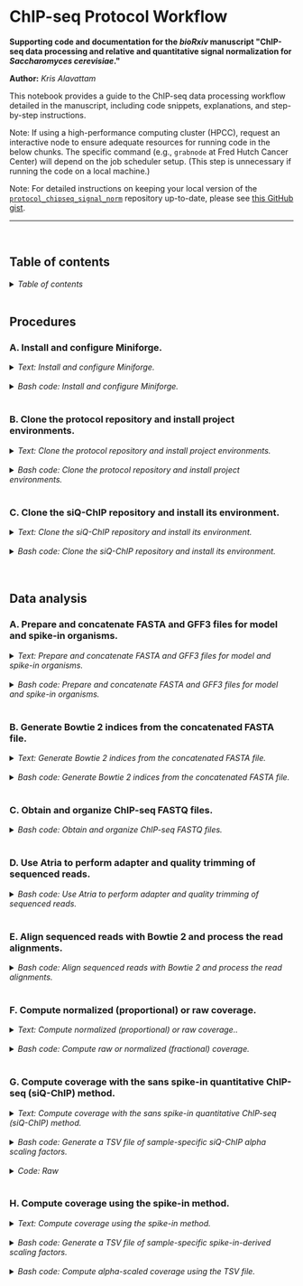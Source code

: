 
ChIP-seq Protocol Workflow
==========================

**Supporting code and documentation for the *bioRxiv* manuscript "ChIP-seq data processing and relative and quantitative signal normalization for *Saccharomyces cerevisiae*."**

**Author:** *Kris Alavattam*

This notebook provides a guide to the ChIP-seq data processing workflow detailed in the manuscript, including code snippets, explanations, and step-by-step instructions.

Note: If using a high-performance computing cluster (HPCC), request an interactive node to ensure adequate resources for running code in the below chunks. The specific command (e.g., `grabnode` at Fred Hutch Cancer Center) will depend on the job scheduler setup. (This step is unnecessary if running the code on a local machine.)

Note: For detailed instructions on keeping your local version of the [`protocol_chipseq_signal_norm`](https://github.com/kalavattam/protocol_chipseq_signal_norm) repository up-to-date, please see [this GitHub gist](https://gist.github.com/kalavattam/76f123011e8dcd77b445a72d23a64036).

---
<br />

## Table of contents
<details>
<summary><i>Table of contents</i></summary>
<br />
<!-- MarkdownTOC -->

1. [Procedures](#procedures)
    1. [A. Install and configure Miniforge.](#a-install-and-configure-miniforge)
    1. [B. Clone the protocol repository and install project environments.](#b-clone-the-protocol-repository-and-install-project-environments)
    1. [C. Clone the siQ-ChIP repository and install its environment.](#c-clone-the-siq-chip-repository-and-install-its-environment)
1. [Data analysis](#data-analysis)
    1. [A. Prepare and concatenate FASTA and GFF3 files for model and spike-in organisms.](#a-prepare-and-concatenate-fasta-and-gff3-files-for-model-and-spike-in-organisms)
    1. [B. Generate Bowtie 2 indices from the concatenated FASTA file.](#b-generate-bowtie-2-indices-from-the-concatenated-fasta-file)
    1. [C. Obtain and organize ChIP-seq FASTQ files.](#c-obtain-and-organize-chip-seq-fastq-files)
    1. [D. Use Atria to perform adapter and quality trimming of sequenced reads.](#d-use-atria-to-perform-adapter-and-quality-trimming-of-sequenced-reads)
    1. [E. Align sequenced reads with Bowtie 2 and process the read alignments.](#e-align-sequenced-reads-with-bowtie-2-and-process-the-read-alignments)
    1. [F. Compute normalized \(proportional\) or raw coverage.](#f-compute-normalized-proportional-or-raw-coverage)
    1. [G. Compute coverage with the sans spike-in quantitative ChIP-seq \(siQ-ChIP\) method.](#g-compute-coverage-with-the-sans-spike-in-quantitative-chip-seq-siq-chip-method)
    1. [H. Compute coverage using the spike-in method.](#h-compute-coverage-using-the-spike-in-method)

<!-- /MarkdownTOC -->
</details>
<br />

<a id="procedures"></a>
## Procedures
<a id="a-install-and-configure-miniforge"></a>
### A. Install and configure Miniforge.
<details>
<summary><i>Text: Install and configure Miniforge.</i></summary>
<br />

`#TODO`
</details>
<br />

<details>
<summary><i>Bash code: Install and configure Miniforge.</i></summary>

```bash
#!/bin/bash

#  Optional: Request an interactive node --------------------------------------
# grabnode  ## Uncomment to request 1 core, 20 GB memory, 1 day, no GPU ##


#  Define variables -----------------------------------------------------------
#  Define variable for base directory
dir_bas="${HOME}"  ## WARNING: Change as needed ##

#  Determine the appropriate Miniforge installer to use based on operating
#+ system (OS) and system architecture
case $(uname -s) in
    Darwin) os="MacOSX" ;;
    Linux)  os="Linux"  ;;
    *) echo "Error: Unsupported operating system: '$(uname -s)'." >&2 ;;
esac

ar=$(uname -m)  # e.g., "x86_64" for Intel/AMD, "arm64" for ARM

#  Set Miniforge installer URL and script name
https="https://github.com/conda-forge/miniforge/releases/latest/download"
script="Miniforge3-${os}-${ar}.sh"


#  Download and install Miniforge ---------------------------------------------
#  Move to base directory
cd "${dir_bas}" || echo "Error: Failed to change directory: '${dir_bas}'." >&2

#  Download Miniforge installer
curl -L -O "${https}/${script}"

#  Run Miniforge installer
bash "${script}"
```
</details>
<br />

<a id="b-clone-the-protocol-repository-and-install-project-environments"></a>
### B. Clone the protocol repository and install project environments.
<details>
<summary><i>Text: Clone the protocol repository and install project environments.</i></summary>
<br />

`#TODO`
</details>
<br />

<details>
<summary><i>Bash code: Clone the protocol repository and install project environments.</i></summary>

```bash
#!/bin/bash

#  Optional: Request an interactive node --------------------------------------
# grabnode  ## Uncomment to request 1 core, 20 GB memory, 1 day, no GPU ##


#  Define variables -----------------------------------------------------------
dir_bas="${HOME}/repos"  ## WARNING: Change as needed ##
repo="protocol_chipseq_signal_norm"
https="https://github.com/kalavattam/${repo}.git"


#  Do the main work -----------------------------------------------------------
#  Make the base directory
mkdir -p "${dir_bas}"

#  Move to base directory
cd "${dir_bas}" || echo "Error: Failed to change directory: '${dir_bas}'." >&2

#  Clone the protocol repository
git clone "${https}"

#  Move to repository directory
cd "${repo}" || echo "Error: Failed to change directory: '${repo}'." >&2

#  Install Conda/Mamba environments with install_envs.sh
bash "scripts/install_envs.sh" --env_nam "env_align" --yes
bash "scripts/install_envs.sh" --env_nam "env_analyze" --yes
```
</details>
<br />

<a id="c-clone-the-siq-chip-repository-and-install-its-environment"></a>
### C. Clone the siQ-ChIP repository and install its environment.
<details>
<summary><i>Text: Clone the siQ-ChIP repository and install its environment.</i></summary>
<br />

`#TODO`
</details>
<br />

<details>
<summary><i>Bash code: Clone the siQ-ChIP repository and install its environment.</i></summary>

```bash
#!/bin/bash

#  Optional: Request an interactive node --------------------------------------
# grabnode  ## Uncomment to request 1 core, 20 GB memory, 1 day, no GPU ##


#  Define variables -----------------------------------------------------------
dir_bas="${HOME}/repos"  ## WARNING: Change as needed ##
dir_rep="${dir_bas}/siQ-ChIP"
https="https://github.com/kalavattam/siQ-ChIP.git"
branch="protocol"

dir_scr="${dir_bas}/protocol_chipseq_signal_norm/scripts"


#  Do the main work -----------------------------------------------------------
#  Move to base directory
cd "${dir_bas}" || echo "Error: Failed to change directory: '${dir_bas}'." >&2

#  Clone siQ-ChIP repository
git clone "${https}"

#  Move to siQ-ChIP repository directory
cd "${dir_rep}" || echo "Error: Failed to change directory: '${dir_rep}'." >&2

#  Switch to specified branch
git checkout "${branch}"

#  Install Conda/Mamba environment for siQ-ChIP
bash "${dir_scr}/install_envs.sh" --env_nam "env_siq" --yes
```
</details>
<br />
<br />

<a id="data-analysis"></a>
## Data analysis
<a id="a-prepare-and-concatenate-fasta-and-gff3-files-for-model-and-spike-in-organisms"></a>
### A. Prepare and concatenate FASTA and GFF3 files for model and spike-in organisms.
<details>
<summary><i>Text: Prepare and concatenate FASTA and GFF3 files for model and spike-in organisms.</i></summary>
<br />

`#TODO`
</details>
<br />

<details>
<summary><i>Bash code: Prepare and concatenate FASTA and GFF3 files for model and spike-in organisms.</i></summary>
<br />

```bash
#!/bin/bash

#  Optional: Request an interactive node --------------------------------------
# grabnode  ## Uncomment to request 1 core, 20 GB memory, 1 day, no GPU ##
```
</details>
<br />

<a id="b-generate-bowtie-2-indices-from-the-concatenated-fasta-file"></a>
### B. Generate Bowtie 2 indices from the concatenated FASTA file.
<details>
<summary><i>Text: Generate Bowtie 2 indices from the concatenated FASTA file.</i></summary>
<br />

To align ChIP-seq reads against both *S. cerevisiae* and *S. pombe* genomes, we first generate Bowtie 2 indices from a concatenated FASTA file. This ensures efficient and accurate alignment for, e.g., spike-in normalization (described below).

**Steps overview:**
1. *Define directories and files:* Set paths for inputs and outputs.
2. *Activate environment:* Load necessary tools and dependencies.
3. *Run Bowtie 2 index creation:* Use the concatenated FASTA file to generate indices, logging output for troubleshooting.
4. *Optional cleanup:* Remove the decompressed FASTA file to save space.
</details>
<br />

<details>
<summary><i>Bash code: Generate Bowtie 2 indices from the concatenated FASTA file.</i></summary>

```bash
#!/bin/bash

#  Optional: Request an interactive node --------------------------------------
# grabnode  ## Uncomment to request 1 core, 20 GB memory, 1 day, no GPU ##


#  Define variables -----------------------------------------------------------
#  Define variables for directory paths, etc.
dir_bas="${HOME}/repos"  ## WARNING: Change as needed ##
dir_rep="${dir_bas}/protocol_chipseq_signal_norm"
dir_scr="${dir_rep}/scripts"
dir_fnc="${dir_scr}/functions"
dir_dat="${dir_rep}/data"
dir_gen="${dir_dat}/genomes"
dir_cat="${dir_gen}/concat"
dir_fas="${dir_cat}/fasta/proc"
fil_fas="sc_sp_proc.fasta"
pth_fas="${dir_fas}/${fil_fas}"
dir_idx="${dir_cat}/index/bowtie2"
env_nam="env_align"
day="$(date '+%Y-%m%d')"


#  Do the main work -----------------------------------------------------------
#  Source utility functions
source "${dir_fnc}/check_program_path.sh"
source "${dir_fnc}/handle_env.sh"

#  Activate the required environment
handle_env "${env_nam}"

#  Ensure access to bowtie2-build
check_program_path "bowtie2-build"

#  Create output directory structure for Bowtie 2 index files and logs
mkdir -p ${dir_idx}/{docs,logs}

#  If necessary, decompress the FASTA file
if [[ ! -f "${pth_fas}" && -f "${pth_fas}.gz" ]]; then
    gunzip -c "${pth_fas}.gz" > "${pth_fas}"
fi

#  "Build" the Bowtie 2 index using the decompressed FASTA file
bowtie2-build "${pth_fas}" "${dir_idx}/${fil_fas%.fasta}" \
     > >(tee -a "${dir_idx}/logs/${day}.execute.stdout.txt") \
    2> >(tee -a "${dir_idx}/logs/${day}.execute.stderr.txt")

#  Optional cleanup: Once the index is built, delete the decompressed FASTA
#+ file
if [[ -f "${pth_fas}" ]]; then rm "${pth_fas}"; fi

#  Cleanup: Compress large stdout and stderr files, and remove files with size
#+ 0
bash "${dir_scr}/compress_remove_files.sh" \
    --pattern "*.txt" \
    --dir_fnd "${dir_idx}/logs"

#  Optional: Check the contents of the logs directory
# ls -lhaFG "${dir_idx}/logs"
```
</details>
<br />

<a id="c-obtain-and-organize-chip-seq-fastq-files"></a>
### C. Obtain and organize ChIP-seq FASTQ files.
<details>
<summary><i>Bash code: Obtain and organize ChIP-seq FASTQ files.</i></summary>

```bash
#!/bin/bash

#  Optional: Request an interactive node --------------------------------------
# grabnode  ## Uncomment to request 1 core, 20 GB memory, 1 day, no GPU ##


#  Define variables -----------------------------------------------------------
#  Define variables for directory paths, etc.
dir_bas="${HOME}/repos"  ## WARNING: Change as needed ##
dir_rep="${dir_bas}/protocol_chipseq_signal_norm"
dir_scr="${dir_rep}/scripts"
dir_fnc="${dir_scr}/functions"
dir_raw="${dir_rep}/data/raw"
dir_doc="${dir_raw}/docs"
fil_tbl="datasets.tsv"  ## WARNING: Change as needed ##
pth_tsv="${dir_doc}/${fil_tbl}"
dir_log="${dir_raw}/logs"
dir_sym="${dir_rep}/data/symlinked"
env_nam="env_align"
threads=6
time="6:00:00"
day="$(date '+%Y-%m%d')"

#  Source utility functions
source "${dir_fnc}/check_program_path.sh"
source "${dir_fnc}/echo_warning.sh"
source "${dir_fnc}/handle_env.sh"

#  Activate the required environment
handle_env "${env_nam}"

#  Ensure access to necessary dependencies such as GNU Parallel, SLURM sbatch
check_program_path parallel
check_program_path sbatch ||
    echo_warning \
        "SLURM is not available on this system. Do not use the '--slurm'" \
        "flag with the driver script."

#  If needed, create directory structure for raw and symlinked FASTQ files and
#+ logs
mkdir -p ${dir_raw}/{docs,logs}
mkdir -p ${dir_sym}/{docs,logs}

#  Download and symlink FASTQ files 
bash "${dir_scr}/execute_download_fastqs.sh" \
    --threads "${threads}" \
    --infile "${pth_tsv}" \
    --dir_out "${dir_raw}" \
    --dir_sym "${dir_sym}" \
    --err_out "${dir_raw}/logs" \
    --slurm \
    --time "${time}" \
         > >(tee -a "${dir_raw}/logs/${day}.execute.stdout.txt") \
        2> >(tee -a "${dir_raw}/logs/${day}.execute.stderr.txt")

#  Cleanup: Compress large stdout and stderr files, and remove files with size
#+ 0
bash "${dir_scr}/compress_remove_files.sh" \
    --dir_fnd "${dir_raw}/logs"
```
</details>
<br />

<a id="d-use-atria-to-perform-adapter-and-quality-trimming-of-sequenced-reads"></a>
### D. Use Atria to perform adapter and quality trimming of sequenced reads.
<details>
<summary><i>Bash code: Use Atria to perform adapter and quality trimming of sequenced reads.</i></summary>

```bash
#!/bin/bash

#  Optional: Request an interactive node --------------------------------------
# grabnode  ## Uncomment to request 1 core, 20 GB memory, 1 day, no GPU ##


#  Define variables -----------------------------------------------------------
#  Define variables for directory paths, environment, threads, and infiles
dir_bas="${HOME}/repos"  ## WARNING: Change as needed ##
dir_rep="${dir_bas}/protocol_chipseq_signal_norm"
dir_scr="${dir_rep}/scripts"
dir_fnc="${dir_scr}/functions"
dir_dat="${dir_rep}/data"
dir_sym="${dir_dat}/symlinked"
dir_pro="${dir_dat}/processed"
dir_trm="${dir_pro}/trim_atria"
env_nam="env_analyze"
threads=4
infiles="$(  ## WARNING: Change search parameters as needed ##
    bash "${dir_scr}/find_files.sh" \
        --dir_fnd "${dir_sym}" \
        --pattern "*.fastq.gz" \
        --depth 1 \
        --follow \
        --fastqs
)"
day="$(date '+%Y-%m%d')"

#  Source utility functions
source "${dir_fnc}/check_program_path.sh"
source "${dir_fnc}/echo_warning.sh"
source "${dir_fnc}/handle_env.sh"

#  Activate the required environment
handle_env "${env_nam}"

#  Check availability of Atria and other necessary tools
check_program_path atria
check_program_path pbzip2
check_program_path pigz
check_program_path sbatch ||
    echo_warning \
        "SLURM is not available on this system. Do not use the '--slurm'" \
        "flag with the driver script."

#  Create output directory structure for trimmed FASTQ files and logs
mkdir -p ${dir_trm}/{docs,logs}

#  Run the driver script to trim FASTQ files with Atria
bash "${dir_scr}/execute_trim_fastqs.sh" \
    --verbose \
    --threads ${threads} \
    --infiles "${infiles}" \
    --dir_out "${dir_trm}" \
    --err_out "${dir_trm}/logs" \
    --slurm \
         >> >(tee -a "${dir_trm}/logs/${day}.execute.stdout.txt") \
        2>> >(tee -a "${dir_trm}/logs/${day}.execute.stderr.txt")

#  Cleanup: Move Atria LOG and JSON files to the logs directory
mv ${dir_trm}/*.{log,json} "${dir_trm}/logs"

#  Cleanup: Compress large stdout, stderr, LOG, and JSON files, and remove
#+ files with size 0
bash "${dir_scr}/compress_remove_files.sh" \
    --dir_fnd "${dir_trm}/logs"

bash "${dir_scr}/compress_remove_files.sh" \
    --dir_fnd "${dir_trm}/logs" \
    --pattern "*.log"

bash "${dir_scr}/compress_remove_files.sh" \
    --dir_fnd "${dir_trm}/logs" \
    --pattern "*.json"

#  Optional: Check the contents of the logs directory
# ls -lhaFG "${dir_trm}/logs"
```
</details>
<br />

<a id="e-align-sequenced-reads-with-bowtie-2-and-process-the-read-alignments"></a>
### E. Align sequenced reads with Bowtie 2 and process the read alignments.
<details>
<summary><i>Bash code: Align sequenced reads with Bowtie 2 and process the read alignments.</i></summary>

```bash
#!/bin/bash

#  Optional: Request an interactive node --------------------------------------
# grabnode  ## Uncomment to request 1 core, 20 GB memory, 1 day, no GPU ##


#  Define variables -----------------------------------------------------------
#  Define variables for directory paths, environment, driver script arguments,
#+ and so on
dir_bas="${HOME}/repos"  ## WARNING: Change as needed ##
dir_rep="${dir_bas}/protocol_chipseq_signal_norm"
dir_scr="${dir_rep}/scripts"
dir_fnc="${dir_scr}/functions"
dir_dat="${dir_rep}/data"
dir_idx="${dir_dat}/genomes/concat/index"
dir_pro="${dir_dat}/processed"
dir_trm="${dir_pro}/trim_atria"
env_nam="env_align"
threads=8
aligner="bowtie2"
a_type="global"
req_flg=true
flg="$(if ${req_flg}; then echo "2"; else echo "NA"; fi)"
mapq=1
str_idx="sc_sp_proc"
pth_idx="${dir_idx}/${aligner}/${str_idx}"
infiles="$(  ## WARNING: Change search parameters as needed ##
    bash "${dir_scr}/find_files.sh" \
        --dir_fnd "${dir_trm}" \
        --pattern "*.atria.fastq.gz" \
        --depth 1 \
        --fastqs
)"
dir_aln="${dir_pro}/align_${aligner}_${a_type}"
dir_out="${dir_aln}/flag-${flg}_mapq-${mapq}"
nam_job="align_fastqs"
max_job=6
time="1:00:00"
day="$(date '+%Y-%m%d')"

#  Create output directory structure for trimmed FASTQ files and logs
mkdir -p ${dir_out}/{init,sc,sp}/{docs,logs}

#  Source utility functions
source "${dir_fnc}/check_program_path.sh"
source "${dir_fnc}/echo_warning.sh"
source "${dir_fnc}/handle_env.sh"

#  Activate the required environment
handle_env "${env_nam}"

#  Check the availability of Bowtie 2, Samtools, and SLURM sbatch
check_program_path bowtie2
check_program_path samtools
check_program_path sbatch ||
    echo_warning \
        "SLURM is not available on this system. Do not use the '--slurm'" \
        "flag with the driver script."

#  Run the driver script to align and post-process FASTQ files
bash "${dir_scr}/execute_align_fastqs.sh" \
    --verbose \
    --threads "${threads}" \
    --aligner "${aligner}" \
    --a_type "${a_type}" \
    --mapq "${mapq}" \
    --req_flg \
    --index "${pth_idx}" \
    --infiles "${infiles}" \
    --dir_out "${dir_out}/init" \
    --err_out "${dir_out}/init/logs" \
    --slurm \
         >> >(tee -a "${dir_out}/init/logs/${day}.execute.stdout.txt") \
        2>> >(tee -a "${dir_out}/init/logs/${day}.execute.stderr.txt")

#  Adjust variable 'infiles' assignment for filtering BAM files
infiles="$(  ## WARNING: Change search parameters as needed ##
    bash "${dir_scr}/find_files.sh" \
        --dir_fnd "${dir_out}/init" \
        --pattern "*.bam" \
        --depth 1
)"

#  Run the driver script to filter BAM files for S. cerevisiae ("sc")
#+ alignments (i.e., the "main" alignments)
bash "${dir_scr}/execute_filter_bams.sh" \
    --verbose \
    --threads "${threads}" \
    --infiles "${infiles}" \
    --dir_out "${dir_out}/sc" \
    --err_out "${dir_out}/sc/logs" \
    --retain "sc" \
    --slurm \
         >> >(tee -a "${dir_out}/sc/logs/${day}.execute.stdout.txt") \
        2>> >(tee -a "${dir_out}/sc/logs/${day}.execute.stderr.txt")

#  Run the driver script to filter BAM files for S. pombe ("sp") alignments
#+ (i.e., the "spike-in" alignments)
bash "${dir_scr}/execute_filter_bams.sh" \
    --verbose \
    --threads "${threads}" \
    --infiles "${infiles}" \
    --dir_out "${dir_out}/sp" \
    --err_out "${dir_out}/sp/logs" \
    --retain "sp" \
    --slurm \
         >> >(tee -a "${dir_out}/sp/logs/${day}.execute.stdout.txt") \
        2>> >(tee -a "${dir_out}/sp/logs/${day}.execute.stderr.txt")

#  Cleanup: Compress large stdout and stderr files, and remove files with size
#+ 0
bash "${dir_scr}/compress_remove_files.sh" --dir_fnd "${dir_out}/init/logs"

bash "${dir_scr}/compress_remove_files.sh" --dir_fnd "${dir_out}/sc/logs"

bash "${dir_scr}/compress_remove_files.sh" --dir_fnd "${dir_out}/sp/logs"

#  Optional: Check the contents of the logs directory
# ls -lhaFG "${dir_trm}/init/logs"
# ls -lhaFG "${dir_trm}/sc/logs"
# ls -lhaFG "${dir_trm}/sp/logs"
```
</details>
<br />

<a id="f-compute-normalized-proportional-or-raw-coverage"></a>
### F. Compute normalized (proportional) or raw coverage.
<details>
<summary><i>Text: Compute normalized (proportional) or raw coverage..</i></summary>
<br />

This following Bash code chunk provides an example of how to compute ChIP-seq coverage, either as raw (unadjusted for sequencing depth or other technical biases) or normalized (fractional) per [Dickson et al., *Sci Rep*, 2023](https://www.nature.com/articles/s41598-023-34430-2). The coverage type is determined by setting the variable `typ_cov` to `"raw"` or `"norm"`. BIGWIG and log output files will be saved to separate directories based on the selected coverage type.
</details>
<br />

<details>
<summary><i>Bash code: Compute raw or normalized (fractional) coverage.</i></summary>

```bash
#!/bin/bash

#  Optional: Request an interactive node --------------------------------------
# grabnode  ## Uncomment to request 1 core, 20 GB memory, 1 day, no GPU ##


#  Define variables -----------------------------------------------------------
#  Define directory paths
dir_bas="${HOME}/repos"  ## WARNING: Change as needed ##
dir_rep="${dir_bas}/protocol_chipseq_signal_norm"
dir_scr="${dir_rep}/scripts"
dir_fnc="${dir_scr}/functions"
dir_dat="${dir_rep}/data"
dir_pro="${dir_dat}/processed"

#  Define alignment and coverage details
aligner="bowtie2"
a_type="global"
req_flg=true
flg="$(if ${req_flg}; then echo "2"; else echo "NA"; fi)"
mapq=1
det_bam="flag-${flg}_mapq-${mapq}"
det_cvg="${aligner}_${a_type}_${det_bam}"
typ_cov="norm"  ## WARNING: "raw" for unadjusted, "norm" for normalized ##

#  Further define directory setup
dir_aln="${dir_pro}/align_${aligner}_${a_type}"
dir_bam="${dir_aln}/${det_bam}/sc"
dir_cvg="${dir_pro}/compute_coverage"
dir_trk="${dir_cvg}/${det_cvg}/${typ_cov}/tracks"

#  Define driver script
exc_cvg="${dir_scr}/execute_compute_coverage.sh"

#  Define script arguments, environment, and resources
nam_job="compute_coverage_${typ_cov}"
typ_out="bigwig"
threads=8
siz_bin=1
env_nam="env_analyze"
day="$(date '+%Y-%m%d')"
err_out="${dir_trk}/logs"
exc_pth="${dir_trk}/logs/${day}.execute.${nam_job}"

#  Define file search parameters
## WARNING: Change search parameters as needed ##
pattern="*.bam"
infiles="$(
    bash "${dir_scr}/find_files.sh" \
        --dir_fnd "${dir_bam}" \
        --pattern "${pattern}"
)"


#  Create required directories if necessary -----------------------------------
mkdir -p ${dir_cvg}/${det_cvg}/{alpha,spike}/tables/{docs,logs}
mkdir -p ${dir_cvg}/${det_cvg}/{alpha,norm,raw,spike}/tracks/{docs,logs}


#  Activate the environment and check dependencies ----------------------------
#  Source utility functions
source "${dir_fnc}/check_program_path.sh"
source "${dir_fnc}/echo_warning.sh"
source "${dir_fnc}/handle_env.sh"

#  Activate the required environment
handle_env "${env_nam}"

#  Check the availability of necessary dependencies such as GNU Parallel,
#+ Python, and SLURM sbatch
check_program_path awk
check_program_path parallel
check_program_path python
check_program_path sbatch ||
    echo_warning \
        "SLURM is not available on this system. Do not use the '--slurm'" \
        "flag with the driver script."


#  Compute coverage -----------------------------------------------------------
bash "${exc_cvg}" \
    --verbose \
    --threads "${threads}" \
    --infiles "${infiles}" \
    --dir_out "${dir_trk}" \
    --typ_out "${typ_out}" \
    --siz_bin "${siz_bin}" \
    $(if [[ "${typ_cov}" == "norm" ]]; then echo "--norm"; fi) \
    --err_out "${err_out}" \
    --nam_job "${nam_job}" \
    --slurm \
         >> >(tee -a "${exc_pth}.stdout.txt") \
        2>> >(tee -a "${exc_pth}.stderr.txt")


#  Cleanup: Compress logs and remove empty files ------------------------------
bash "${dir_scr}/compress_remove_files.sh" --dir_fnd "${err_out}"

# ls -lhaFG "${err_out}"  ## Uncomment to check directory for logs ##
```
</details>
<br />

<a id="g-compute-coverage-with-the-sans-spike-in-quantitative-chip-seq-siq-chip-method"></a>
### G. Compute coverage with the sans spike-in quantitative ChIP-seq (siQ-ChIP) method.
<details>
<summary><i>Text: Compute coverage with the sans spike-in quantitative ChIP-seq (siQ-ChIP) method.</i></summary>
<br />

This section describes the steps to compute ChIP-seq coverage normalized using the siQ-ChIP method. The approach involves... `#TODO`. The procedure makes use of utility scripts and functions, environment handling, and parallel processing where applicable.

**Steps overview:**
1. *Set up directories and paths:* Define variables for key directories, data locations, and output destinations.
2. *Activate environment and check dependencies:* Load the necessary computational environment and ensure essential dependencies are available.
3. *Calculate alpha scaling factors:* Use the driver script to compute siQ-ChIP alpha scaling factors and save the sample-specific values to a TSV file. The script can utilize SLURM for job scheduling if available; otherwise, it will use GNU Parallel for parallel processing.
4. *Sort and update output:* Sort the generated output file, replacing it with the sorted version.
5. *Optional cleanup:* Compress large log files, and remove empty log files.

**Important note:**
- The [`execute_calculate_scaling_factor_alpha.sh`](https://github.com/kalavattam/protocol_chipseq_signal_norm/blob/main/scripts/execute_calculate_scaling_factor_alpha.sh) script in this code chunk requires that *S. cerevisiae* IP BAM files follow a specific naming convention as outlined in the accompanying manuscript. The expected filename format:
    ```txt
    assay_genotype_state_treatment_factor_strain/replicate.
    ```
    + Required filename components:
        - *assay:* Must be 'IP' or 'in', and must be followed by an underscore.
        - *factor:* A required component preceded by an underscore.
        - *strain/replicate:* A required component preceded by an underscore; it marks the end of the pattern.
    + Optional filename components:
        - *genotype:* If present, must be preceded by an underscore.
        - *state:* An optional component with preferred values (e.g., 'G1', 'G2M', 'log', or 'Q') but can also be flexible; if present, it must be preceded by an underscore.
        - *treatment:* If present, must be preceded by an underscore.
- Failure to adhere to this naming convention may cause the script to fail.
</details>
<br />

<details>
<summary><i>Bash code: Generate a TSV file of sample-specific siQ-ChIP alpha scaling factors.</i></summary>

```bash
#!/bin/bash

#  Optional: Request an interactive node --------------------------------------
# grabnode  ## Uncomment to request 1 core, 20 GB memory, 1 day, no GPU ##


#  Define variables -----------------------------------------------------------
debug=true

#  Define base directory for repository
dir_bas="${HOME}/repos"  ## WARNING: Change as needed ##

#  Define paths to protocol repository and its subdirectories
dir_rep="${dir_bas}/protocol_chipseq_signal_norm"
dir_scr="${dir_rep}/scripts"
dir_fnc="${dir_scr}/functions"
dir_dat="${dir_rep}/data"
dir_raw="${dir_dat}/raw"
dir_pro="${dir_dat}/processed"

#  Define alignment and coverage details
aligner="bowtie2"
a_type="global"
req_flg=true
flg="$(if ${req_flg}; then echo "2"; else echo "NA"; fi)"
mapq=1
det_bam="flag-${flg}_mapq-${mapq}"
det_cvg="${aligner}_${a_type}_${det_bam}"

#  Further define directory setup
dir_aln="${dir_pro}/align_${aligner}_${a_type}"
dir_bam="${dir_aln}/${det_bam}/sc"
dir_cvg="${dir_pro}/compute_coverage"
dir_non="${dir_cvg}/${det_cvg}/raw"
dir_nrm="${dir_cvg}/${det_cvg}/norm"
dir_alf="${dir_cvg}/${det_cvg}/alpha"

#  Define environment, resources, and script arguments 
env_nam="env_analyze"
threads=8
tbl_mes="${dir_raw}/docs/measurements_siqchip.tsv"
typ_cvg="alpha"
eqn="6nd"  # "6"
typ_out="bedgraph"
siz_bin=10  # 1

#  Define file search parameters  ## WARNING: Change as needed ##
pattern="*.bam"
exclude="*Brn1*"
ser_ip="$(
    bash "${dir_scr}/find_files.sh" \
        --dir_fnd "${dir_bam}" \
        --pattern "${pattern}" \
        --include "IP*" \
        --exclude "${exclude}"
)"
ser_in="$(
    bash "${dir_scr}/find_files.sh" \
        --dir_fnd "${dir_bam}" \
        --pattern "${pattern}" \
        --include "in*" \
        --exclude "${exclude}"
)"

#  Define scripts and output files
scr_tbl="execute_calculate_scaling_factor_${typ_cvg}.sh"
scr_trk="execute_deeptools_compare.sh"
fil_tbl="${dir_alf}/tables/ChIP_WT_G1-G2M-Q_Hho1-Hmo1_${typ_cvg}_${eqn}.tsv"

#  Define log file prefixes
day="$(date '+%Y-%m%d')"
exc_tbl="${dir_alf}/tables/logs/${day}.${scr_tbl%.sh}_${eqn}"
exc_trk="${dir_alf}/tracks/logs/${day}.${scr_trk%.sh}"

#  Debug variable assignments
if ${debug}; then
    echo "####################################"
    echo "## Hardcoded variable assignments ##"
    echo "####################################"
    echo ""
    echo "\${debug}=${debug}"
    echo ""
    echo "\${dir_bas}=${dir_bas}"
    echo ""
    echo "\${dir_rep}=${dir_rep}"
    echo "\${dir_scr}=${dir_scr}"
    echo "\${dir_fnc}=${dir_fnc}"
    echo "\${dir_dat}=${dir_dat}"
    echo "\${dir_raw}=${dir_raw}"
    echo "\${dir_pro}=${dir_pro}"
    echo ""
    echo "\${aligner}=${aligner}"
    echo "\${a_type}=${a_type}"
    echo "\${req_flg}=${req_flg}"
    echo "\${flg}=${flg}"
    echo "\${mapq}=${mapq}"
    echo "\${det_bam}=${det_bam}"
    echo "\${det_cvg}=${det_cvg}"
    echo ""
    echo "\${dir_aln}=${dir_aln}"
    echo "\${dir_bam}=${dir_bam}"
    echo "\${dir_cvg}=${dir_cvg}"
    echo "\${dir_non}=${dir_non}"
    echo "\${dir_nrm}=${dir_nrm}"
    echo "\${dir_alf}=${dir_alf}"
    echo ""
    echo "\${env_nam}=${env_nam}"
    echo "\${threads}=${threads}"
    echo "\${eqn}=${eqn}"
    echo "\${tbl_mes}=${tbl_mes}"
    echo "\${typ_cvg}=${typ_cvg}"
    echo "\${typ_out}=${typ_out}"
    echo "\${siz_bin}=${siz_bin}"
    echo ""
    echo "\${pattern}=${pattern}"
    echo "\${exclude}=${exclude}"
    echo "\${ser_ip}=${ser_ip}"
    echo "\${ser_in}=${ser_in}"
    echo ""
    echo "\${scr_tbl}=${scr_tbl}"
    echo "\${scr_trk}=${scr_trk}"
    echo "\${fil_tbl}=${fil_tbl}"
    echo ""
    echo "\${day}=${day}"
    echo "\${exc_tbl}=${exc_tbl}"
    echo "\${exc_trk}=${exc_trk}"
    echo ""
    echo ""
fi


#  Create required directories if necessary -----------------------------------
mkdir -p {${dir_alf}/tables,${dir_alf}/tracks}/{docs,logs}

#  Debug outdirectory paths
if ${debug}; then
    echo "#####################################"
    echo "## Outdirectory paths and contents ##"
    echo "#####################################"
    echo ""
    echo "%%%%%%%%%%%%%"
    echo "%% dir_tbl %%"
    echo "%%%%%%%%%%%%%"
    echo ""
    ls -lhaFG ${dir_alf}/tables
    echo ""
    ls -lhaFG ${dir_alf}/tables/*
    echo ""
    echo "%%%%%%%%%%%%%"
    echo "%% dir_trk %%"
    echo "%%%%%%%%%%%%%"
    echo ""
    ls -lhaFG ${dir_alf}/tracks
    echo ""
    ls -lhaFG ${dir_alf}/tracks/*
    echo ""
    echo ""
fi


#  Activate the environment and check dependencies ----------------------------
#  Source utility functions
source "${dir_fnc}/check_program_path.sh"
source "${dir_fnc}/echo_warning.sh"
source "${dir_fnc}/handle_env.sh"

#  Activate the required environment
handle_env "${env_nam}"

#  Check the availability of necessary dependencies such as GNU Parallel and
#+ SLURM sbatch
check_program_path awk
check_program_path parallel
check_program_path python
check_program_path samtools
check_program_path sbatch ||
    echo_warning \
        "SLURM is not available on this system. Do not use the '--slurm'" \
        "flag with the driver script."


#  Calculate siQ-ChIP alpha scaling factors -----------------------------------
if [[ ! -f "${fil_tbl}" ]]; then
    #  Run the driver script to generate a TSV file of sample-specific siQ-ChIP
    #+ alpha scaling factors
    bash "${dir_scr}/execute_calculate_scaling_factor_${typ_cvg}.sh" \
        --verbose \
        --threads "${threads}" \
        --ser_ip "${ser_ip}" \
        --ser_in "${ser_in}" \
        --table "${tbl_mes}" \
        --eqn "${eqn}" \
        --outfile "${fil_tbl}" \
        --err_out "${dir_alf}/tables/logs" \
        --flg_dep \
        --flg_len \
        --flg_mc \
        --slurm \
             >> >(tee -a "${exc_tbl}.stdout.txt") \
            2>> >(tee -a "${exc_tbl}.stderr.txt")
fi

if [[ -f "${fil_tbl}" ]]; then
    #  Sort the table of scaling factors by rows
    awk 'NR == 1; NR > 1 && NF { print | "sort" }' "${fil_tbl}" \
        > "${dir_alf}/tables/tmp.tsv"

    #  Replace the original table with the sorted version
    mv -f "${dir_alf}/tables/tmp.tsv" "${fil_tbl}"

fi
# cat "${fil_tbl}"  ## Uncomment to check the table contents ##


#  Generate raw and normalized coverage tracks --------------------------------
#  If necessary, decompress files and rename extension
find \
    "${dir_nrm}/tracks" \
    -type f \
    \( -name "*.gz" -o -name "*.bg" -o -name "*.bdg" \) \
    -exec sh -c '
        for f do
            if [ "${f}" == *.gz ]; then
                gunzip -f "$f"
                f="${f%.gz}"
            fi
            case "${f}" in
                *.bg|*.bdg) mv -v "${f}" "${f%.*}.bedgraph" ;;
            esac
        done
    ' \
    sh {} +
# ls -lhaFG "${dir_nrm}/tracks"


#  Assign necessary variables
ser_num="$(
    awk 'NR > 1 { print $1 }' "${fil_tbl}" \
        | sed \
            -e "s:${dir_bam}:${dir_nrm}/tracks:g" \
            -e "s:.bam:.bedgraph:g" \
        | paste -sd ',' -
)"
ser_den="$(
    awk 'NR > 1 { print $2 }' "${fil_tbl}" \
        | sed \
            -e "s:${dir_bam}:${dir_nrm}/tracks:g" \
            -e "s:.bam:.bedgraph:g" \
        | paste -sd ',' -
)"
ser_stm="$(
    sed \
        -e "s:${dir_nrm}:${dir_alf}:g" \
        -e "s:/IP_:/siq_:g" \
        -e "s:.bedgraph::g" \
        < <(echo "${ser_num}")
)"
typ_out="bdg"
siz_bin=10
oper="ratio"
scl_fct="$(awk 'NR > 1 { print $3 }' "${fil_tbl}" | paste -sd ',' -)"

if ${debug}; then
    echo "################################################"
    echo "## Call to deepTools bamCompare driver script ##"
    echo "################################################"
    echo ""
    echo "bash ${dir_scr}/execute_deeptools_compare.sh \\"
    echo "    --verbose \\"
    echo "    --threads ${threads} \\"
    echo "    --ser_num ${ser_num} \\"
    echo "    --ser_den ${ser_den} \\"
    echo "    --ser_stm ${ser_stm} \\"
    echo "    --typ_out ${typ_out} \\"
    echo "    --siz_bin ${siz_bin} \\"
    echo "    --oper ${oper} \\"
    echo "    --scl_fct ${scl_fct} \\"
    echo "    --err_out ${dir_alf}/tracks/logs \\"
    echo "    --slurm \\"
    echo "         >> >(tee -a ${exc_trk}.stdout.txt) \\"
    echo "        2>> >(tee -a ${exc_trk}.stderr.txt)"
    echo ""
    echo ""
fi

bash "${dir_scr}/execute_deeptools_compare.sh" \
    --verbose \
    --threads "${threads}" \
    --ser_num "${ser_num}" \
    --ser_den "${ser_den}" \
    --ser_stm "${ser_stm}" \
    --typ_out "${typ_out}" \
    --siz_bin "${siz_bin}" \
    --oper "${oper}" \
    --scl_fct "${scl_fct}" \
    --err_out "${dir_alf}/tracks/logs" \
    --slurm \
         >> >(tee -a "${exc_trk}.stdout.txt") \
        2>> >(tee -a "${exc_trk}.stderr.txt")



#  Generate alpha-scaled signal tracks ----------------------------------------
#  Use the TSV file to generate alpha-scaled signal tracks
bash "${dir_scr}/execute_deeptools_coverage.sh" \
    --verbose \
    --threads "${threads}" \
    --table "${fil_tbl}" \
    --tbl_col "${tbl_col}" \
    --dir_out "${dir_alf}/tracks" \
    --typ_out "${typ_out}" \
    --siz_bin "${siz_bin}" \
    --err_out "${dir_alf}/tracks/logs" \
    --slurm \
         >> >(tee -a "${exc_trk}.stdout.txt") \
        2>> >(tee -a "${exc_trk}.stderr.txt")


#  Cleanup: Compress logs and remove empty files ------------------------------
bash "${dir_scr}/compress_remove_files.sh" --dir_fnd "${dir_alf}/tables/logs"
bash "${dir_scr}/compress_remove_files.sh" --dir_fnd "${dir_alf}/tracks/logs"

# ls -lhaFG "${dir_alf}/tables/logs"  ## Uncomment to check directory for table logs ##
# ls -lhaFG "${dir_alf}/tracks/logs"  ## Uncomment to check directory for track logs ##
```
</details>
<br />

<details>
<summary><i>Code: Raw</i></summary>

```bash
#!/bin/bash

#  Optional: Request an interactive node --------------------------------------
# grabnode  ## Uncomment to request 1 core, 20 GB memory, 1 day, no GPU ##


#  Define functions -----------------------------------------------------------
#  Function to write a compressed bedGraph file
function write_bdg_gz() {
    local fil_in="${1}"     # Input data file (e.g., 'IP.data' or 'IN.data')
    local fil_out="${2}"    # Output compressed bedGraph file: '*.bdg.gz'
    local fct_nrm="${3:-}"  # Norm. factor: Empty or 1 for no norm.

    #  Determine whether to read file with zcat or cat
    if [[ "${fil_in}" == *.gz ]]; then
        reader="zcat"
    else
        reader="cat"
    fi

    #  Use awk to process the file
    # shellcheck disable=SC2002
    ${reader} "${fil_in}" \
        | awk \
            -v OFS="\t" -v nl="${fct_nrm}" '
            {
                if (nl != "") { print $1, $2, $3, $4 / nl }
                else { print $1, $2, $3, $4 }
            }
        '  \
        | gzip \
            > "${fil_out}"
}


#  Function to print error for writing compressed bedGraph coverage files
function print_err_cvg() {
    local type="${1}"
    echo \
        "Error with no exit: Encountered issue writing *.bdg.gz file of" \
        "${type} coverage." >&2
}


#  Helper function to write compressed bedGraph file, handle errors, and
#+ optionally clean up data infile
function write_check_bdg() {
    local fil_src=""
    local fil_out=""
    local typ_cvg=""
    local n_lines=""
    local rmv_src=false

    #  Parse keyword parameters
    while [[ $# -gt 0 ]]; do
        case "${1}" in
             -s|--fil_src) fil_src="${2}"; shift 2 ;;
             -o|--fil_out) fil_out="${2}"; shift 2 ;;
            -tc|--typ_cvg) typ_cvg="${2}"; shift 2 ;;
            -nl|--n_lines) n_lines="${2}"; shift 2 ;;
            -rs|--rmv_src) rmv_src=true;   shift 1 ;;
            *)
                echo "## Unknown parameter passed: ${1} ##" >&2
                return 1
                ;;
        esac
    done

    #  Validate required parameters
    check_supplied_arg "fil_src" "${fil_src}"
    check_exists_file  "fil_src" "${fil_src}"

    check_supplied_arg "fil_out" "${fil_out}"

    check_supplied_arg "typ_cvg" "${typ_cvg}"

    #  If supplied, validate denominator for normalization 
    if [[ -n "${n_lines}" ]]; then check_int_nonneg "n_lines" "${n_lines}"; fi

    #  Write compressed bedGraph file
    # shellcheck disable=SC2086
    if ! write_bdg_gz "${fil_src}" "${fil_out}" ${n_lines}; then
        print_err_cvg "${typ_cvg}"
        return 1
    fi

    #  Optionally remove source file if compressed bedGraph file was
    #+ successfully written
    if ${rmv_src} && [[ -f "${fil_out}" ]]; then
        rm "${fil_src}" || {
            echo \
                "Warning: --rmv_src was specified but could not remove" \
                "source file '${fil_src}'." >&2
        }
    fi

    return 0
}


function check_unity() {
    local fil_in="${1}"
    local rng_gt="${2:-0.98}"
    local rng_lt="${3:-1.02}"
    local reader

    #  Determine whether to read file with zcat or cat
    if [[ "${fil_in}" == *.gz ]]; then
        reader="zcat"
    else
        reader="cat"
    fi

    #  Process the file and check its sum
    ${reader} "${fil_in}" \
        | awk -v rng_gt="${rng_gt}" -v rng_lt="${rng_lt}" '{
            sum += $4
        } END {
            if (sum >= rng_gt && sum <= rng_lt) {
                print "File sums to approximately unity:", sum
            } else {
                print "File does not sum to unity:", sum
            }
        }'
}
```

```bash
#!/bin/bash

#  Optional: Request an interactive node --------------------------------------
# grabnode  ## Uncomment to request 1 core, 20 GB memory, 1 day, no GPU ##


#  Define variables -----------------------------------------------------------
debug=true

#  Define base directory for repository
dir_bas="${HOME}/repos"  ## WARNING: Change as needed ##

#  Define paths to protocol repository and its subdirectories
dir_rep="${dir_bas}/protocol_chipseq_signal_norm"
dir_scr="${dir_rep}/scripts"
dir_fnc="${dir_scr}/functions"
dir_dat="${dir_rep}/data"
dir_raw="${dir_dat}/raw"
dir_pro="${dir_dat}/processed"

#  Define alignment and coverage details
aligner="bowtie2"
a_type="global"
req_flg=true
flg="$(if ${req_flg}; then echo "2"; else echo "NA"; fi)"
mapq=1
det_bam="flag-${flg}_mapq-${mapq}"
det_cvg="${aligner}_${a_type}_${det_bam}"

#  Further define directory setup
dir_aln="${dir_pro}/align_${aligner}_${a_type}"
dir_bam="${dir_aln}/${det_bam}/sc"
dir_cvg="${dir_pro}/compute_coverage"
dir_non="${dir_cvg}/${det_cvg}/raw"
dir_nrm="${dir_cvg}/${det_cvg}/norm"
dir_alf="${dir_cvg}/${det_cvg}/alpha"

#  Define environment, resources, and script arguments 
env_nam="env_analyze"
threads=8
tbl_mes="${dir_raw}/docs/measurements_siqchip.tsv"
tbl_col="alpha"
eqn="6nd"
typ_out="bedgraph"
siz_bin=10  # 1

#  Define file search parameters  ## WARNING: Change as needed ##
pattern="*.bam"
include="IP*"
exclude="*Brn1*"
infiles="$(
    bash "${dir_scr}/find_files.sh" \
        --dir_fnd "${dir_bam}" \
        --pattern "${pattern}" \
        --include "${include}" \
        --exclude "${exclude}"
)"

#  Define scripts and output files
scr_tbl="execute_calculate_scaling_${tbl_col}.sh"
scr_trk="execute_deeptools_coverage.sh"
fil_tbl="${dir_alf}/tables/ChIP_WT_G1-G2M-Q_Hho1-Hmo1_${tbl_col}-${eqn}.tsv"

#  Define information for logging
day="$(date '+%Y-%m%d')"

#  Debug variable assignments
if ${debug}; then
    echo "####################################"
    echo "## Hardcoded variable assignments ##"
    echo "####################################"
    echo ""
    echo "\${debug}=${debug}"
    echo ""
    echo "\${dir_bas}=${dir_bas}"
    echo ""
    echo "\${dir_rep}=${dir_rep}"
    echo "\${dir_scr}=${dir_scr}"
    echo "\${dir_fnc}=${dir_fnc}"
    echo "\${dir_dat}=${dir_dat}"
    echo "\${dir_raw}=${dir_raw}"
    echo "\${dir_pro}=${dir_pro}"
    echo ""
    echo "\${aligner}=${aligner}"
    echo "\${a_type}=${a_type}"
    echo "\${req_flg}=${req_flg}"
    echo "\${flg}=${flg}"
    echo "\${mapq}=${mapq}"
    echo "\${det_bam}=${det_bam}"
    echo "\${det_cvg}=${det_cvg}"
    echo ""
    echo "\${dir_aln}=${dir_aln}"
    echo "\${dir_bam}=${dir_bam}"
    echo "\${dir_cvg}=${dir_cvg}"
    echo "\${dir_non}=${dir_non}"
    echo "\${dir_nrm}=${dir_nrm}"
    echo "\${dir_alf}=${dir_alf}"
    echo ""
    echo "\${env_nam}=${env_nam}"
    echo "\${threads}=${threads}"
    echo "\${tbl_mes}=${tbl_mes}"
    echo "\${tbl_col}=${tbl_col}"
    echo "\${eqn}=${eqn}"
    echo "\${typ_out}=${typ_out}"
    echo "\${siz_bin}=${siz_bin}"
    echo ""
    echo "\${pattern}=${pattern}"
    echo "\${include}=${include}"
    echo "\${exclude}=${exclude}"
    echo "\${infiles}=${infiles}"
    echo ""
    echo "\${scr_tbl}=${scr_tbl}"
    echo "\${scr_trk}=${scr_trk}"
    echo "\${fil_tbl}=${fil_tbl}"
    echo ""
    echo "\${day}=${day}"
    echo ""
    echo ""
fi


#  Create required directories if necessary -----------------------------------
mkdir -p {${dir_non},${dir_nrm}}/tracks/{docs,logs}
mkdir -p ${dir_alf}/{tables,tracks}/{docs,logs}

#  Debug outdirectory paths
if ${debug}; then
    echo "#####################################"
    echo "## Outdirectory paths and contents ##"
    echo "#####################################"
    echo ""
    echo "%%%%%%%%%%%%%%%%%%%%%%%%"
    echo "%% \${dir_non}/tracks %%"
    echo "%%%%%%%%%%%%%%%%%%%%%%%%"
    echo ""
    ls -lhaFG ${dir_non}/tracks
    echo ""
    ls -lhaFG ${dir_non}/tracks/*
    echo ""
    echo ""
    echo "%%%%%%%%%%%%%%%%%%%%%%%%"
    echo "%% \${dir_nrm}/tracks %%"
    echo "%%%%%%%%%%%%%%%%%%%%%%%%"
    echo ""
    ls -lhaFG ${dir_nrm}/tracks
    echo ""
    ls -lhaFG ${dir_nrm}/tracks/*
    echo ""
    echo "%%%%%%%%%%%%%%%%%%%%%%%%"
    echo "%% \${dir_alf}/tables %%"
    echo "%%%%%%%%%%%%%%%%%%%%%%%%"
    echo ""
    ls -lhaFG ${dir_alf}/tables
    echo ""
    ls -lhaFG ${dir_alf}/tables/*
    echo ""
    echo "%%%%%%%%%%%%%%%%%%%%%%%%"
    echo "%% \${dir_alf}/tracks %%"
    echo "%%%%%%%%%%%%%%%%%%%%%%%%"
    echo ""
    ls -lhaFG ${dir_alf}/tracks
    echo ""
    ls -lhaFG ${dir_alf}/tracks/*
    echo ""
    echo ""
fi


#  Activate the environment and check dependencies ----------------------------
#  Source utility functions
source "${dir_fnc}/check_program_path.sh"
source "${dir_fnc}/echo_warning.sh"
source "${dir_fnc}/handle_env.sh"

#  Activate the required environment
handle_env "${env_nam}"

#  Check the availability of necessary dependencies such as GNU Parallel and
#+ SLURM sbatch
check_program_path awk
check_program_path parallel
check_program_path python
check_program_path samtools
check_program_path sbatch ||
    echo_warning \
        "SLURM is not available on this system. Do not use the '--slurm'" \
        "flag with the driver script."


#  Generate raw, non-normalized signal tracks ---------------------------------
bash "${dir_scr}/execute_deeptools_coverage.sh" \
    --verbose \
    --threads "${threads}" \
    --infiles "${infiles}" \
    --dir_out "${dir_non}/tracks" \
    --typ_out "${typ_out}" \
    --typ_cvg "raw" \
    --siz_bin "${siz_bin}" \
    --err_out "${dir_non}/tracks/logs" \
    --nam_job "raw" \
    --slurm \
         >> >(tee -a "${dir_non}/tracks/logs/${day}_raw.stdout.txt") \
        2>> >(tee -a "${dir_non}/tracks/logs/${day}_raw.stderr.txt")

samtools view \
    -@ ${SLURM_CPUS_ON_NODE} -c -f 64 \
    "${dir_bam}/IP_WT_G1_Hho1_6336.sc.bam"
# 13492920

wc -l "${dir_aln}/${det_bam}/sc_bed/IP_WT_G1_Hho1_6336.sc.bed" \
    | awk '{ print $1 }'
# 13492920

bam="${dir_bam}/IP_WT_G1_Hho1_6336.sc.bam"
# bdg="${bam/.bam/.norm_len}"
bdg="${bam/.bam/.py_norm_len_unity}"
python "${dir_scr}/compute_coverage.py" \
    --verbose \
    --threads ${SLURM_CPUS_ON_NODE} \
    --infile "${bam}" \
    --outfile "${bdg}" \
    --typ_out bedgraph \
    --bin_siz 10 \
    --typ_cvg norm

write_bdg_gz \
    "${bdg}.bdg.gz" \
    "${bdg}_unity.bdg.gz" \
    13492920

check_unity "${bdg}_unity.bdg.gz"

cd ~/repos/protocol_chipseq_signal_norm/data/processed/compute_coverage/bowtie2_global_flag-2_mapq-1/norm/tracks

for bdg in *.bdg.gz; do
    echo "## ${bdg} ##"
    check_unity "${bdg}"
    echo ""
done
```
</details>
<br />

<a id="h-compute-coverage-using-the-spike-in-method"></a>
### H. Compute coverage using the spike-in method.
<details>
<summary><i>Text: Compute coverage using the spike-in method.</i></summary>
<br />

This section describes the steps to calculate spike-in normalized ChIP-seq coverage.
</details>
<br />

<details>
<summary><i>Bash code: Generate a TSV file of sample-specific spike-in-derived scaling factors.</i></summary>

```bash
#!/bin/bash

#  Optional: Request an interactive node --------------------------------------
# grabnode  ## Uncomment to request 1 core, 20 GB memory, 1 day, no GPU ##


#  Define variables -----------------------------------------------------------
#  Define variables for directory paths, etc.
dir_bas="${HOME}/repos"  ## WARNING: Change as needed ##
dir_rep="${dir_bas}/protocol_chipseq_signal_norm"
dir_scr="${dir_rep}/scripts"
dir_fnc="${dir_scr}/functions"
dir_dat="${dir_rep}/data"
dir_pro="${dir_dat}/processed"
{
    aligner="bowtie2"
    a_type="global"
    req_flg=true
    flg="$(if ${req_flg}; then echo "2"; else echo "NA"; fi)"
    mapq=1
    det_bam="flag-${flg}_mapq-${mapq}"
    det_cvg="${aligner}_${a_type}_${det_bam}"
}
dir_aln="${dir_pro}/align_${aligner}_${a_type}"
dir_bam="${dir_aln}/${det_bam}/sc"
dir_cvg="${dir_pro}/compute_coverage"
dir_out="${dir_cvg}/${det_cvg}/spike/tables"
env_nam="env_analyze"
day="$(date '+%Y-%m%d')"

#  Set hardcoded argument assignments, etc.
threads=8
include="IP*,*Brn1*"  # include="IP*,*Hmo1*"  # include="IP*,*Hho1*"
infiles="$(  ## WARNING: Change search parameters as needed ##
    bash "${dir_scr}/find_files.sh" \
        --dir_fnd "${dir_bam}" \
        --pattern "*.bam" \
        --include "${include}"
)"
case "${include}" in
    IP*Hho1*) outfile="${dir_out}/IP_WT_G1-G2M-Q_Hho1_6336-6337.tsv" ;;
    IP*Hmo1*) outfile="${dir_out}/IP_WT_G1-G2M-Q_Hmo1_7750-7751.tsv" ;;
    IP*Brn1*) outfile="${dir_out}/IP_WT_log-Q_Brn1_rep1-rep2-rep3.tsv" ;;
    *) echo "Error: No matching pattern found for '${include}'" >&2 ;;
esac
err_out="${dir_out}/logs"
scr_mng="${HOME}/miniforge3/etc/profile.d/conda.sh"

#  Using the date and outfile, set path and prefix for driver script logs
exc_tbl="${dir_out}/logs/${day}.execute.$(basename "${outfile}" .tsv)"

#  Create directory structure for storing output tables and tracks associated
#+ with different normalization methods (alpha, spike, norm, raw)
mkdir -p ${dir_cvg}/${det_cvg}/{alpha,spike}/tables/{docs,logs}
mkdir -p ${dir_cvg}/${det_cvg}/{alpha,norm,raw,spike}/tracks/{docs,logs}

#  Source utility functions
source "${dir_fnc}/check_program_path.sh"
source "${dir_fnc}/echo_warning.sh"
source "${dir_fnc}/handle_env.sh"

#  Activate the required environment
handle_env "${env_nam}"

#  Check the availability of necessary dependencies such as GNU Parallel,
#+ Python, and SLURM sbatch
check_program_path awk
check_program_path parallel
check_program_path python
check_program_path samtools
check_program_path sbatch ||
    echo_warning \
        "SLURM is not available on this system. Do not use the '--slurm'" \
        "flag with the driver script."

#  Run the driver script to calculate per-sample spike-in-derived scaling
#+ factors
bash "${dir_scr}/execute_calculate_scaling_factor_spike.sh" \
    --verbose \
    --threads "${threads}" \
    --infiles "${infiles}" \
    --outfile "${outfile}" \
    --err_out "${err_out}" \
    --flg_mc \
    --slurm \
         > >(tee -a "${exc_tbl}.stdout.txt") \
        2> >(tee -a "${exc_tbl}.stderr.txt")

#  Relativize the scaling factors to the maximum value, and sort the outfile
#+ rows
python "${dir_scr}/relativize_scaling_factors.py" --infile "${outfile}" \
    | awk 'NR == 1; NR > 1 && NF { print | "sort" }' \
        > "${dir_out}/tmp.txt"

#  Replace the original outfile with the newly relativized and sorted version
mv -f "${dir_out}/tmp.txt" "${outfile}"

#  Optional: Check the contents of the outfile
# cat "${outfile}"
```
</details>
<br />

<details>
<summary><i>Bash code: Compute alpha-scaled coverage using the TSV file.</i></summary>

`## #INPROGRESS Draft code ##`
```bash
#!/bin/bash

#  Optional: Request an interactive node --------------------------------------
# grabnode  ## Uncomment to request 1 core, 20 GB memory, 1 day, no GPU ##


#  Define variables -----------------------------------------------------------
nam_job="comp_covg_spike"
no_infiles="$(tail -n +2 "${outfile}" | wc -l)"
max_job=6
threads=8
siz_bin=1
outtype="bigwig"
time="0:30:00"
dir_out="${dir_pro}/compute_coverage/${det_cvg}/spike/tracks"
err_out="${dir_out}/logs"
exc_tbl="${err_out}/${day}.execute.${nam_job}"

#  Loop over each line (skipping the header) to extract 'sample' and 'scaled' columns
while IFS=$'\t' read -r sample sf scaled main_ip spike_ip main_in spike_in; do
    #  Extract the base name (without directory path) for use as outfile prefix
    outstem="${sample%.bam}"

    echo "sample    ${sample}"
    echo "outstem   ${outstem}"
    echo "sf        ${sf}"
    echo "scaled    ${scaled}"
    echo "main_ip   ${main_ip}"
    echo "spike_ip  ${spike_ip}"
    echo "main_in   ${main_in}"
    echo "spike_in  ${spike_in}"
    echo ""

    ls -lhaFG "${dir_bam}/${sample}"
    echo ""

    #  Run the Python script with parsed values
    cat << EOM
        srun \\
            --job-name=${nam_job} \\
            --nodes=1 \\
            --cpus-per-task=${threads} \\
            --time=${time} \\
            --error=${err_out}/${nam_job}.%A-%a.stderr.txt \\
            --output=${err_out}/${nam_job}.%A-%a.stdout.txt \\
                python "${dir_scr}/compute_coverage.py" \\
                    --infile "${dir_bam}/${sample}" \\
                    --outfile "${dir_cvg}/${det_cvg}/spike/tracks/${outstem}" \\
                    --scl_fct "${scaled}" \\
                    --outtype "${outtype}" \\
                    --threads ${threads} \\
                    --siz_bin 1 \\
                         > >(tee -a "${exc_tbl}.${outstem}.stdout.txt") \\
                        2> >(tee -a "${exc_tbl}.${outstem}.stderr.txt")
EOM
    echo ""
    echo ""

    srun \
        --job-name=${nam_job} \
        --nodes=1 \
        --cpus-per-task=${threads} \
        --time=${time} \
        --error=${err_out}/${nam_job}.%A-%a.stderr.txt \
        --output=${err_out}/${nam_job}.%A-%a.stdout.txt \
            python "${dir_scr}/compute_coverage.py" \
                --infile "${dir_bam}/${sample}" \
                --outfile "${dir_cvg}/${det_cvg}/spike/tracks/${outstem}" \
                --scl_fct "${scaled}" \
                --outtype "${outtype}" \
                --threads ${threads} \
                --siz_bin 1 \
                     > >(tee -a "${exc_tbl}.${outstem}.stdout.txt") \
                    2> >(tee -a "${exc_tbl}.${outstem}.stderr.txt")

    sleep 0.3
done < <(tail -n +2 "${outfile}")

# --array=1-${no_infiles}%${max_job} \\


#TODO ...
#  Cleanup: Compress large stdout and stderr files, and remove files with size
#+ 0
bash "${dir_scr}/compress_remove_files.sh" \
    --dir_fnd "${err_out}"

#  Optional: Check the contents of the logs directory
# ls -lhaFG "${err_out}"
```
</details>
<br />
